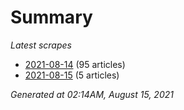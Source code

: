 # Summary
*Latest scrapes*
* [2021-08-14](https://github.com/nuuuwan/news_lk/blob/data/news_lk.2021-08-14.json) (95 articles)
* [2021-08-15](https://github.com/nuuuwan/news_lk/blob/data/news_lk.2021-08-15.json) (5 articles)

*Generated at 02:14AM, August 15, 2021*